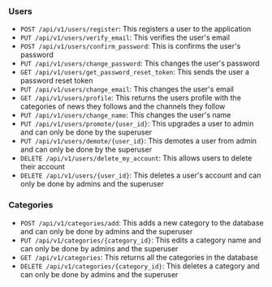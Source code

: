 ### Users
- `POST /api/v1/users/register`: This registers a user to the application
- `PUT /api/v1/users/verify_email`: This verifies the user's email
- `POST /api/v1/users/confirm_password`: This is confirms the user's password
- `PUT /api/v1/users/change_password`: This changes the user's password
- `GET /api/v1/users/get_password_reset_token`: This sends the user a password reset token
- `PUT /api/v1/users/change_email`: This changes the user's email
- `GET /api/v1/users/profile`: This returns the users profile with the categories of news they follows and the channels they follow
- `PUT /api/v1/users/change_name`: This changes the user's name
- `PUT /api/v1/users/promote/{user_id}`: This upgrades a user to admin and can only be done by the superuser
- `PUT /api/v1/users/demote/{user_id}`: This demotes a user from admin and can only be done by the superuser
- `DELETE /api/v1/users/delete_my_account`: This allows users to delete their account
- `DELETE /api/v1/users/{user_id}`: This deletes a user's account and can only be done by admins and the superuser

### Categories
- `POST /api/v1/categories/add`: This adds a new category to the database and can only be done by admins and the superuser
- `PUT /api/v1/categories/{category_id}`: This edits a category name and can only be done by admins and the superuser
- `GET /api/v1/categories`: This returns all the categories in the database 
- `DELETE /api/v1/categories/{category_id}`: This deletes a category and can only be done by admins and the superuser